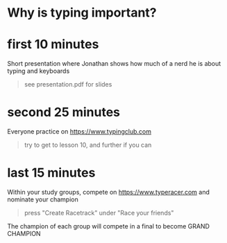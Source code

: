 # Why is typing important?

# first 10 minutes
Short presentation where Jonathan shows how much of a nerd he is about typing and keyboards
> see presentation.pdf for slides

# second 25 minutes
Everyone practice on https://www.typingclub.com
> try to get to lesson 10, and further if you can

# last 15 minutes
Within your study groups, compete on https://www.typeracer.com and nominate your champion
> press "Create Racetrack" under "Race your friends" 

The champion of each group will compete in a final to become GRAND CHAMPION